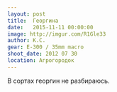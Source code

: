 ```yaml
---
layout: post
title:  Георгина
date:   2015-11-11 00:00:00
image: http://imgur.com/R1Gle33
author: К.С.
gear: E-300 / 35mm macro
shoot_date: 2012 07 30
location: Агрогородок
---
```


В сортах георгин не разбираюсь.
